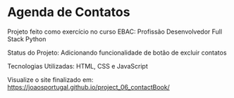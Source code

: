 <h1>Agenda de Contatos</h1>

Projeto feito como exercício no curso EBAC: Profissão Desenvolvedor Full Stack Python

Status do Projeto: Adicionando funcionalidade de botão de excluir contatos

Tecnologias Utilizadas: HTML, CSS e JavaScript

Visualize o site finalizado em: https://joaosportugal.github.io/project_06_contactBook/

